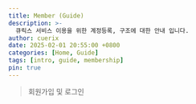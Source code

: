 ```yaml
---
title: Member (Guide)
description: >-
  큐릭스 서비스 이용을 위한 계정등록, 구조에 대한 안내 입니다.
author: cuerix
date: 2025-02-01 20:55:00 +0800
categories: [Home, Guide]
tags: [intro, guide, membership]
pin: true
---
```


> 회원가입 및 로그인

